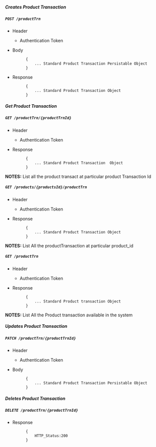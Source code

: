 ##### Creates Product Transaction

##### `POST /productTrn`
+ Header
	- Authentication Token


+ Body

            {
                ... Standard Product Transaction Persistable Object
            }
            
+ Response

            {
                ... Standard Product Transaction Object
            }
    

##### Get Product Transaction           
            
##### `GET /productTrn/{productTrnId}`
+ Header 
	- Authentication Token

+ Response

			{
				... Standard Product Transaction  Object
			}

**NOTES:** List all the product transact at particular product Transaction Id

##### `GET /products/{productsId}/productTrn`
+ Header
	- Authentication Token

+ Response

            {
                ... Standard Product Transaction Object
            }
            
**NOTES:** List All the productTransaction at particular product_id

##### `GET /productTrn`
+ Header
	- Authentication Token

+ Response

            {
                ... Standard Product transaction Object
            }
            
**NOTES:** List All the Product transaction available in the system



##### Updates Product Transaction    
       
##### `PATCH /productTrn/{productTrnId}`
+ Header
	- Authentication Token

+ Body

            {
                ... Standard Product Transaction Persistable Object
            }
            
            
##### Deletes  Product Transaction    
       
##### `DELETE /productTrn/{productTrnId}`
+ Response

			{
				HTTP_Status:200
			}